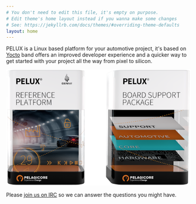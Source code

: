 ```yaml
---
# You don't need to edit this file, it's empty on purpose.
# Edit theme's home layout instead if you wanna make some changes
# See: https://jekyllrb.com/docs/themes/#overriding-theme-defaults
layout: home
---
```


PELUX is a Linux based platform for your automotive project, it's based on [Yocto](http://yoctoproject.org/) band offers an improved developer experience and a quicker way to get started with your project all the way from pixel to silicon.

![PELUX Boxes](assets/imgs/pelux-boxes.png)

Please [join us on IRC](get-involved) so we can answer the questions you might have.
